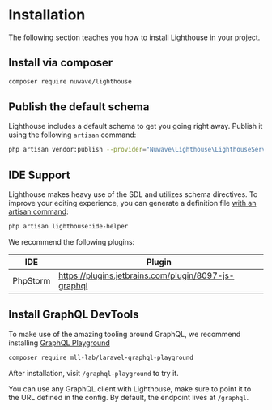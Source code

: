 # Installation

The following section teaches you how to install Lighthouse in your project.

## Install via composer

```bash
composer require nuwave/lighthouse
```

## Publish the default schema

Lighthouse includes a default schema to get you going right away. Publish
it using the following `artisan` command:

```bash
php artisan vendor:publish --provider="Nuwave\Lighthouse\LighthouseServiceProvider" --tag=schema
```

## IDE Support

Lighthouse makes heavy use of the SDL and utilizes schema directives.
To improve your editing experience, you can generate a definition file
[with an artisan command](../api-reference/commands.md#ide-helper):

```bash
php artisan lighthouse:ide-helper
```

We recommend the following plugins:

| IDE      | Plugin                                               |
| -------- | ---------------------------------------------------- |
| PhpStorm | https://plugins.jetbrains.com/plugin/8097-js-graphql |

## Install GraphQL DevTools

To make use of the amazing tooling around GraphQL, we recommend
installing [GraphQL Playground](https://github.com/mll-lab/laravel-graphql-playground)

```bash
composer require mll-lab/laravel-graphql-playground
```

After installation, visit `/graphql-playground` to try it.

You can use any GraphQL client with Lighthouse, make sure to point it to the URL defined in
the config. By default, the endpoint lives at `/graphql`.
